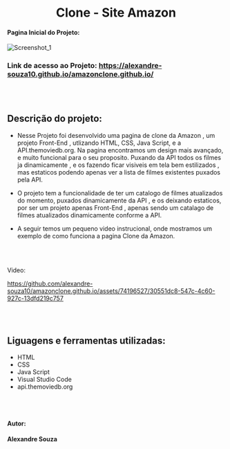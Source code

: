 <h1 align="center">Clone - Site Amazon</h1>

#### Pagina Inicial do Projeto: 
![Screenshot_1](https://github.com/alexandre-souza10/amazonclone.github.io/assets/74196527/a31e80ab-2ffb-453b-9379-6ecfdd7cccc6)

### Link de acesso ao Projeto: https://alexandre-souza10.github.io/amazonclone.github.io/

<br></br>
## Descrição do projeto:
- Nesse Projeto foi desenvolvido uma pagina de clone da Amazon , um projeto Front-End , utlizando HTML, CSS, Java Script, e a API.themoviedb.org. Na pagina encontramos 
um design mais avançado, e muito funcional para o seu proposito. Puxando da API todos os filmes ja dinamicamente , e os fazendo ficar visiveis em tela bem estilizados , mas estaticos
podendo apenas ver a lista de filmes existentes puxados pela API.

- O projeto tem a funcionalidade de ter um catalogo de filmes atualizados do momento, puxados dinamicamente da API , e os deixando estaticos, por ser um projeto apenas Front-End ,
apenas sendo um catalago de filmes atualizados dinamicamente conforme a API.

- A seguir temos um pequeno video instrucional, onde mostramos um exemplo de como funciona a pagina Clone da Amazon.

<br></br>

Video:

https://github.com/alexandre-souza10/amazonclone.github.io/assets/74196527/30551dc8-547c-4c60-927c-13dfd219c757


<br></br>
## Liguagens e ferramentas utilizadas:
- HTML
- CSS
- Java Script
- Visual Studio Code
- api.themoviedb.org

<br></br>

#### Autor: 
**Alexandre Souza**
